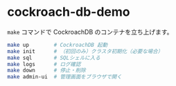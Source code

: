 # cockroach-db-demo

`make` コマンドで CockroachDB のコンテナを立ち上げます。

```bash
make up        # CockroachDB 起動
make init      # （初回のみ）クラスタ初期化（必要な場合）
make sql       # SQLシェルに入る
make logs      # ログ確認
make down      # 停止・削除
make admin-ui  # 管理画面をブラウザで開く
```
